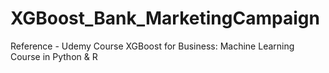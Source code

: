 # XGBoost_Bank_MarketingCampaign

Reference - Udemy Course XGBoost for Business: Machine Learning Course in Python & R
